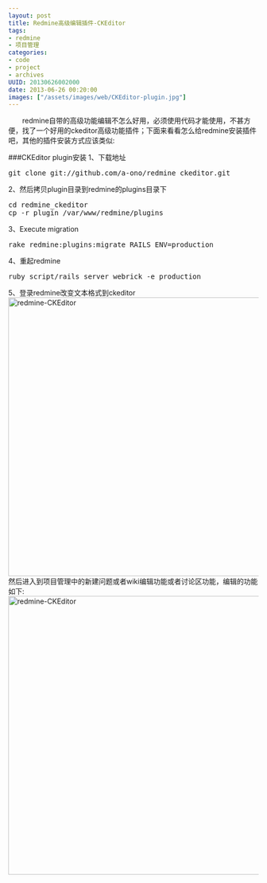 ```yaml
---
layout: post
title: Redmine高级编辑插件-CKEditor
tags: 
- redmine
- 项目管理
categories:
- code
- project
- archives
UUID: 20130626002000
date: 2013-06-26 00:20:00
images: ["/assets/images/web/CKEditor-plugin.jpg"]
---
```


 　　redmine自带的高级功能编辑不怎么好用，必须使用代码才能使用，不甚方便，找了一个好用的ckeditor高级功能插件；下面来看看怎么给redmine安装插件吧，其他的插件安装方式应该类似:

###CKEditor plugin安装
1、下载地址
<pre id="bash">
git clone git://github.com/a-ono/redmine_ckeditor.git
</pre>

2、然后拷贝plugin目录到redmine的plugins目录下
<pre id="bash">
cd redmine_ckeditor
cp -r plugin /var/www/redmine/plugins
</pre>

3、Execute migration
<pre id="bash">
rake redmine:plugins:migrate RAILS_ENV=production
</pre>

4、重起redmine
<pre id="bash">
ruby script/rails server webrick -e production
</pre>

5、登录redmine改变文本格式到ckeditor
<a href="{{site.aliyun_oss}}/assets/images/web/redmine-CKEditor.jpg" alt="redmine-CKEditor" rel="prettyPhoto[{{page.UUID}}]">
  <img src="{{site.aliyun_oss}}/assets/images/web/redmine-CKEditor.jpg" width="560px"  alt="redmine-CKEditor" />
</a>
然后进入到项目管理中的新建问题或者wiki编辑功能或者讨论区功能，编辑的功能如下:<br>
<a href="{{site.aliyun_oss}}/assets/images/web/CKEditor-plugin.jpg" alt="redmine-CKEditor" rel="prettyPhoto[{{page.UUID}}]">
  <img src="{{site.aliyun_oss}}/assets/images/web/CKEditor-plugin.jpg" width="560px"  alt="redmine-CKEditor" />
</a>




